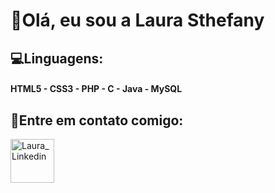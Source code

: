 # 💁Olá, eu sou a Laura Sthefany
## 💻Linguagens:
#### HTML5 - CSS3 - PHP - C - Java - MySQL
## 🔮Entre em contato comigo: <br><a href="https://www.linkedin.com/in/laurasthefany/" target="_blank">
<img height="70px" alt="Laura_Linkedin" src="https://jewel-training.co.uk/wp-content/uploads/2018/02/linkedin-logo-white-png-image-15.png"></a>
